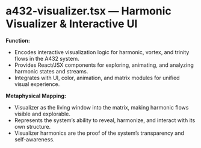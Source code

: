 # a432-visualizer.tsx — Harmonic Visualizer & Interactive UI

**Function:**
- Encodes interactive visualization logic for harmonic, vortex, and trinity flows in the A432 system.
- Provides React/JSX components for exploring, animating, and analyzing harmonic states and streams.
- Integrates with UI, color, animation, and matrix modules for unified visual experience.

**Metaphysical Mapping:**
- Visualizer as the living window into the matrix, making harmonic flows visible and explorable.
- Represents the system’s ability to reveal, harmonize, and interact with its own structure.
- Visualizer harmonics are the proof of the system’s transparency and self-awareness. 